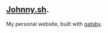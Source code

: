 ## [Johnny.sh](https://johnny.sh/).

My personal website, built with [gatsby](https://www.gatsbyjs.org).